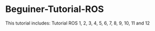 # Beguiner-Tutorial-ROS

This tutorial includes: Tutorial ROS 1, 2, 3, 4, 5, 6, 7, 8, 9, 10, 11 and 12

